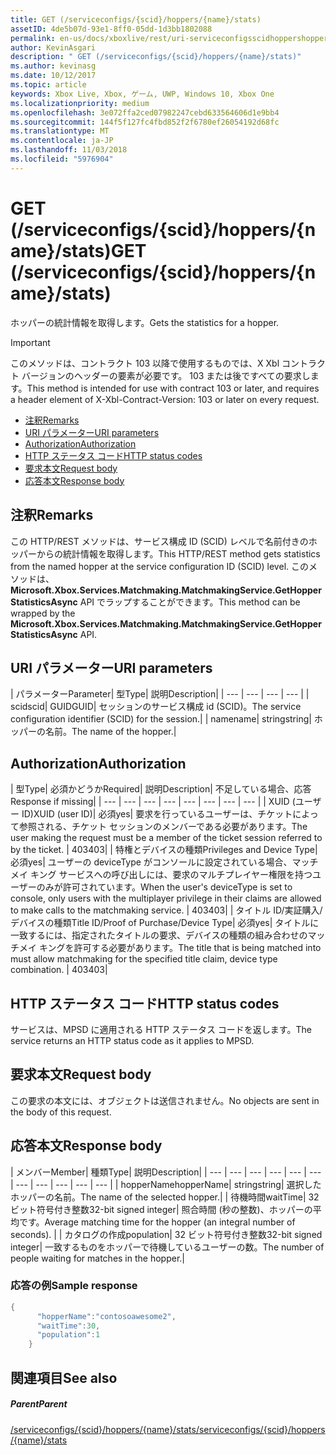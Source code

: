 ```yaml
---
title: GET (/serviceconfigs/{scid}/hoppers/{name}/stats)
assetID: 4de5b07d-93e1-8ff0-05dd-1d3bb1802088
permalink: en-us/docs/xboxlive/rest/uri-serviceconfigsscidhoppershoppernamestatsget.html
author: KevinAsgari
description: " GET (/serviceconfigs/{scid}/hoppers/{name}/stats)"
ms.author: kevinasg
ms.date: 10/12/2017
ms.topic: article
keywords: Xbox Live, Xbox, ゲーム, UWP, Windows 10, Xbox One
ms.localizationpriority: medium
ms.openlocfilehash: 3e072ffa2ced07982247cebd633564606d1e9bb4
ms.sourcegitcommit: 144f5f127fc4fbd852f2f6780ef26054192d68fc
ms.translationtype: MT
ms.contentlocale: ja-JP
ms.lasthandoff: 11/03/2018
ms.locfileid: "5976904"
---
```

# <a name="get-serviceconfigsscidhoppersnamestats"></a><span data-ttu-id="c02a5-104">GET (/serviceconfigs/{scid}/hoppers/{name}/stats)</span><span class="sxs-lookup"><span data-stu-id="c02a5-104">GET (/serviceconfigs/{scid}/hoppers/{name}/stats)</span></span>

<span data-ttu-id="c02a5-105">ホッパーの統計情報を取得します。</span><span class="sxs-lookup"><span data-stu-id="c02a5-105">Gets the statistics for a hopper.</span></span>

> [!IMPORTANT]
> <span data-ttu-id="c02a5-106">このメソッドは、コントラクト 103 以降で使用するものでは、X Xbl コントラクト バージョンのヘッダーの要素が必要です。 103 または後ですべての要求します。</span><span class="sxs-lookup"><span data-stu-id="c02a5-106">This method is intended for use with contract 103 or later, and requires a header element of X-Xbl-Contract-Version: 103 or later on every request.</span></span>

  * [<span data-ttu-id="c02a5-107">注釈</span><span class="sxs-lookup"><span data-stu-id="c02a5-107">Remarks</span></span>](#ID4ET)
  * [<span data-ttu-id="c02a5-108">URI パラメーター</span><span class="sxs-lookup"><span data-stu-id="c02a5-108">URI parameters</span></span>](#ID4E5)
  * [<span data-ttu-id="c02a5-109">Authorization</span><span class="sxs-lookup"><span data-stu-id="c02a5-109">Authorization</span></span>](#ID4EJB)
  * [<span data-ttu-id="c02a5-110">HTTP ステータス コード</span><span class="sxs-lookup"><span data-stu-id="c02a5-110">HTTP status codes</span></span>](#ID4E3C)
  * [<span data-ttu-id="c02a5-111">要求本文</span><span class="sxs-lookup"><span data-stu-id="c02a5-111">Request body</span></span>](#ID4EFD)
  * [<span data-ttu-id="c02a5-112">応答本文</span><span class="sxs-lookup"><span data-stu-id="c02a5-112">Response body</span></span>](#ID4EQD)

<a id="ID4ET"></a>


## <a name="remarks"></a><span data-ttu-id="c02a5-113">注釈</span><span class="sxs-lookup"><span data-stu-id="c02a5-113">Remarks</span></span>
<span data-ttu-id="c02a5-114">この HTTP/REST メソッドは、サービス構成 ID (SCID) レベルで名前付きのホッパーからの統計情報を取得します。</span><span class="sxs-lookup"><span data-stu-id="c02a5-114">This HTTP/REST method gets statistics from the named hopper at the service configuration ID (SCID) level.</span></span> <span data-ttu-id="c02a5-115">このメソッドは、 **Microsoft.Xbox.Services.Matchmaking.MatchmakingService.GetHopperStatisticsAsync** API でラップすることができます。</span><span class="sxs-lookup"><span data-stu-id="c02a5-115">This method can be wrapped by the **Microsoft.Xbox.Services.Matchmaking.MatchmakingService.GetHopperStatisticsAsync** API.</span></span>  
<a id="ID4E5"></a>


## <a name="uri-parameters"></a><span data-ttu-id="c02a5-116">URI パラメーター</span><span class="sxs-lookup"><span data-stu-id="c02a5-116">URI parameters</span></span>

| <span data-ttu-id="c02a5-117">パラメーター</span><span class="sxs-lookup"><span data-stu-id="c02a5-117">Parameter</span></span>| <span data-ttu-id="c02a5-118">型</span><span class="sxs-lookup"><span data-stu-id="c02a5-118">Type</span></span>| <span data-ttu-id="c02a5-119">説明</span><span class="sxs-lookup"><span data-stu-id="c02a5-119">Description</span></span>|
| --- | --- | --- | --- |
| <span data-ttu-id="c02a5-120">scid</span><span class="sxs-lookup"><span data-stu-id="c02a5-120">scid</span></span>| <span data-ttu-id="c02a5-121">GUID</span><span class="sxs-lookup"><span data-stu-id="c02a5-121">GUID</span></span>| <span data-ttu-id="c02a5-122">セッションのサービス構成 id (SCID)。</span><span class="sxs-lookup"><span data-stu-id="c02a5-122">The service configuration identifier (SCID) for the session.</span></span>|
| <span data-ttu-id="c02a5-123">name</span><span class="sxs-lookup"><span data-stu-id="c02a5-123">name</span></span>| <span data-ttu-id="c02a5-124">string</span><span class="sxs-lookup"><span data-stu-id="c02a5-124">string</span></span>| <span data-ttu-id="c02a5-125">ホッパーの名前。</span><span class="sxs-lookup"><span data-stu-id="c02a5-125">The name of the hopper.</span></span>|

<a id="ID4EJB"></a>


## <a name="authorization"></a><span data-ttu-id="c02a5-126">Authorization</span><span class="sxs-lookup"><span data-stu-id="c02a5-126">Authorization</span></span>

| <span data-ttu-id="c02a5-127">型</span><span class="sxs-lookup"><span data-stu-id="c02a5-127">Type</span></span>| <span data-ttu-id="c02a5-128">必須かどうか</span><span class="sxs-lookup"><span data-stu-id="c02a5-128">Required</span></span>| <span data-ttu-id="c02a5-129">説明</span><span class="sxs-lookup"><span data-stu-id="c02a5-129">Description</span></span>| <span data-ttu-id="c02a5-130">不足している場合、応答</span><span class="sxs-lookup"><span data-stu-id="c02a5-130">Response if missing</span></span>|
| --- | --- | --- | --- | --- | --- | --- | --- |
| <span data-ttu-id="c02a5-131">XUID (ユーザー ID)</span><span class="sxs-lookup"><span data-stu-id="c02a5-131">XUID (user ID)</span></span>| <span data-ttu-id="c02a5-132">必須</span><span class="sxs-lookup"><span data-stu-id="c02a5-132">yes</span></span>| <span data-ttu-id="c02a5-133">要求を行っているユーザーは、チケットによって参照される、チケット セッションのメンバーである必要があります。</span><span class="sxs-lookup"><span data-stu-id="c02a5-133">The user making the request must be a member of the ticket session referred to by the ticket.</span></span> | <span data-ttu-id="c02a5-134">403</span><span class="sxs-lookup"><span data-stu-id="c02a5-134">403</span></span>|
| <span data-ttu-id="c02a5-135">特権とデバイスの種類</span><span class="sxs-lookup"><span data-stu-id="c02a5-135">Privileges and Device Type</span></span>| <span data-ttu-id="c02a5-136">必須</span><span class="sxs-lookup"><span data-stu-id="c02a5-136">yes</span></span>| <span data-ttu-id="c02a5-137">ユーザーの deviceType がコンソールに設定されている場合、マッチメイ キング サービスへの呼び出しには、要求のマルチプレイヤー権限を持つユーザーのみが許可されています。</span><span class="sxs-lookup"><span data-stu-id="c02a5-137">When the user's deviceType is set to console, only users with the multiplayer privilege in their claims are allowed to make calls to the matchmaking service.</span></span> | <span data-ttu-id="c02a5-138">403</span><span class="sxs-lookup"><span data-stu-id="c02a5-138">403</span></span>|
| <span data-ttu-id="c02a5-139">タイトル ID/実証購入/デバイスの種類</span><span class="sxs-lookup"><span data-stu-id="c02a5-139">Title ID/Proof of Purchase/Device Type</span></span>| <span data-ttu-id="c02a5-140">必須</span><span class="sxs-lookup"><span data-stu-id="c02a5-140">yes</span></span>| <span data-ttu-id="c02a5-141">タイトルに一致するには、指定されたタイトルの要求、デバイスの種類の組み合わせのマッチメイ キングを許可する必要があります。</span><span class="sxs-lookup"><span data-stu-id="c02a5-141">The title that is being matched into must allow matchmaking for the specified title claim, device type combination.</span></span> | <span data-ttu-id="c02a5-142">403</span><span class="sxs-lookup"><span data-stu-id="c02a5-142">403</span></span>|

<a id="ID4E3C"></a>


## <a name="http-status-codes"></a><span data-ttu-id="c02a5-143">HTTP ステータス コード</span><span class="sxs-lookup"><span data-stu-id="c02a5-143">HTTP status codes</span></span>
<span data-ttu-id="c02a5-144">サービスは、MPSD に適用される HTTP ステータス コードを返します。</span><span class="sxs-lookup"><span data-stu-id="c02a5-144">The service returns an HTTP status code as it applies to MPSD.</span></span>  
<a id="ID4EFD"></a>


## <a name="request-body"></a><span data-ttu-id="c02a5-145">要求本文</span><span class="sxs-lookup"><span data-stu-id="c02a5-145">Request body</span></span>

<span data-ttu-id="c02a5-146">この要求の本文には、オブジェクトは送信されません。</span><span class="sxs-lookup"><span data-stu-id="c02a5-146">No objects are sent in the body of this request.</span></span>

<a id="ID4EQD"></a>


## <a name="response-body"></a><span data-ttu-id="c02a5-147">応答本文</span><span class="sxs-lookup"><span data-stu-id="c02a5-147">Response body</span></span>

| <span data-ttu-id="c02a5-148">メンバー</span><span class="sxs-lookup"><span data-stu-id="c02a5-148">Member</span></span>| <span data-ttu-id="c02a5-149">種類</span><span class="sxs-lookup"><span data-stu-id="c02a5-149">Type</span></span>| <span data-ttu-id="c02a5-150">説明</span><span class="sxs-lookup"><span data-stu-id="c02a5-150">Description</span></span>|
| --- | --- | --- | --- | --- | --- | --- | --- | --- | --- | --- |
| <span data-ttu-id="c02a5-151">hopperName</span><span class="sxs-lookup"><span data-stu-id="c02a5-151">hopperName</span></span>| <span data-ttu-id="c02a5-152">string</span><span class="sxs-lookup"><span data-stu-id="c02a5-152">string</span></span>| <span data-ttu-id="c02a5-153">選択したホッパーの名前。</span><span class="sxs-lookup"><span data-stu-id="c02a5-153">The name of the selected hopper.</span></span>|
| <span data-ttu-id="c02a5-154">待機時間</span><span class="sxs-lookup"><span data-stu-id="c02a5-154">waitTime</span></span>| <span data-ttu-id="c02a5-155">32 ビット符号付き整数</span><span class="sxs-lookup"><span data-stu-id="c02a5-155">32-bit signed integer</span></span>| <span data-ttu-id="c02a5-156">照合時間 (秒の整数)、ホッパーの平均です。</span><span class="sxs-lookup"><span data-stu-id="c02a5-156">Average matching time for the hopper (an integral number of seconds).</span></span> |
| <span data-ttu-id="c02a5-157">カタログの作成</span><span class="sxs-lookup"><span data-stu-id="c02a5-157">population</span></span>| <span data-ttu-id="c02a5-158">32 ビット符号付き整数</span><span class="sxs-lookup"><span data-stu-id="c02a5-158">32-bit signed integer</span></span>| <span data-ttu-id="c02a5-159">一致するものをホッパーで待機しているユーザーの数。</span><span class="sxs-lookup"><span data-stu-id="c02a5-159">The number of people waiting for matches in the hopper.</span></span>|

<a id="ID4E1D"></a>


### <a name="sample-response"></a><span data-ttu-id="c02a5-160">応答の例</span><span class="sxs-lookup"><span data-stu-id="c02a5-160">Sample response</span></span>


```cpp
{
      "hopperName":"contosoawesome2",
      "waitTime":30,
      "population":1
    }


```


<a id="ID4EJE"></a>


## <a name="see-also"></a><span data-ttu-id="c02a5-161">関連項目</span><span class="sxs-lookup"><span data-stu-id="c02a5-161">See also</span></span>

<a id="ID4ELE"></a>


##### <a name="parent"></a><span data-ttu-id="c02a5-162">Parent</span><span class="sxs-lookup"><span data-stu-id="c02a5-162">Parent</span></span>  

[<span data-ttu-id="c02a5-163">/serviceconfigs/{scid}/hoppers/{name}/stats</span><span class="sxs-lookup"><span data-stu-id="c02a5-163">/serviceconfigs/{scid}/hoppers/{name}/stats</span></span>](uri-serviceconfigsscidhoppershoppernamestats.md)

